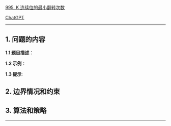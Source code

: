 [995. K 连续位的最小翻转次数](https://leetcode.cn/problems/minimum-number-of-k-consecutive-bit-flips)

[ChatGPT](chat.openai.com)

---

## 1. 问题的内容
**1.1 题目描述**：

**1.2 示例**：

**1.3 提示**:

## 2. 边界情况和约束


## 3. 算法和策略

---

